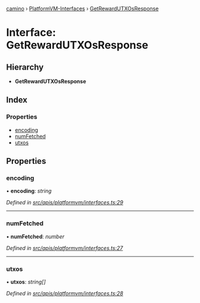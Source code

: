 [camino](../README.md) › [PlatformVM-Interfaces](../modules/platformvm_interfaces.md) › [GetRewardUTXOsResponse](platformvm_interfaces.getrewardutxosresponse.md)

# Interface: GetRewardUTXOsResponse

## Hierarchy

* **GetRewardUTXOsResponse**

## Index

### Properties

* [encoding](platformvm_interfaces.getrewardutxosresponse.md#encoding)
* [numFetched](platformvm_interfaces.getrewardutxosresponse.md#numfetched)
* [utxos](platformvm_interfaces.getrewardutxosresponse.md#utxos)

## Properties

###  encoding

• **encoding**: *string*

*Defined in [src/apis/platformvm/interfaces.ts:29](https://github.com/chain4travel/caminojs/blob/ca67b81/src/apis/platformvm/interfaces.ts#L29)*

___

###  numFetched

• **numFetched**: *number*

*Defined in [src/apis/platformvm/interfaces.ts:27](https://github.com/chain4travel/caminojs/blob/ca67b81/src/apis/platformvm/interfaces.ts#L27)*

___

###  utxos

• **utxos**: *string[]*

*Defined in [src/apis/platformvm/interfaces.ts:28](https://github.com/chain4travel/caminojs/blob/ca67b81/src/apis/platformvm/interfaces.ts#L28)*
